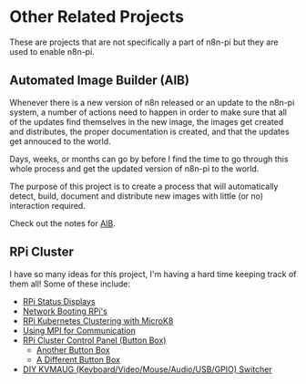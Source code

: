 # Other Related Projects
These are projects that are not specifically a part of n8n-pi but they are used to enable n8n-pi.
## Automated Image Builder (AIB)
Whenever there is a new version of n8n released or an update to the n8n-pi system, a number of actions need to happen in order to make sure that all of the updates find themselves in the new image, the images get created and distributes, the proper documentation is created, and that the updates get annouced to the world.

Days, weeks, or months can go by before I find the time to go through this whole process and get the updated version of n8n-pi to the world.

The purpose of this project is to create a process that will automatically detect, build, document and distribute new images with little (or no) interaction required.

Check out the notes for [AIB](AIB.md).

## RPi Cluster
I have so many ideas for this project, I'm having a hard time keeping track of them all! Some of these include:
* [RPi Status Displays](https://www.raspberrypi-spy.co.uk/2018/04/i2c-oled-display-module-with-raspberry-pi/)
* [Network Booting RPi's](https://github.com/raspberrypi/piserver)
* [RPi Kubernetes Clustering with MicroK8](https://discourse.ubuntu.com/t/how-to-build-a-raspberry-pi-kubernetes-cluster-using-microk8s/14792)
* [Using MPI for Communication](https://www.meccanismocomplesso.org/en/clusters-and-parallel-programming-with-mpi-and-raspberry-pi/)
* [RPi Cluster Control Panel (Button Box)](https://opensimhardware.wordpress.com/diy-arduino-buttonbox-version-2-eng/)
    * [Another Button Box](https://amstudioprojects.com/button-boxes/)
    * [A Different Button Box](https://www.gtplanet.net/forum/threads/do-it-yourself-button-box-pro-build-part-1-4.349120/)
* [DIY KVMAUG (Keyboard/Video/Mouse/Audio/USB/GPIO) Switcher](https://hackaday.com/2016/11/12/diy-kvm-switch-lets-you-use-one-keyboard-and-mouse-with-multiple-computers/)
